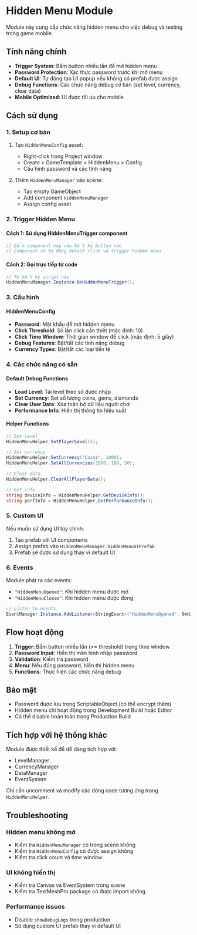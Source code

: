 # Hidden Menu Module

Module này cung cấp chức năng hidden menu cho việc debug và testing trong game mobile.

## Tính năng chính

- **Trigger System**: Bấm button nhiều lần để mở hidden menu
- **Password Protection**: Xác thực password trước khi mở menu
- **Default UI**: Tự động tạo UI popup nếu không có prefab được assign
- **Debug Functions**: Các chức năng debug cơ bản (set level, currency, clear data)
- **Mobile Optimized**: UI được tối ưu cho mobile

## Cách sử dụng

### 1. Setup cơ bản

1. Tạo `HiddenMenuConfig` asset:
   - Right-click trong Project window
   - Create > GameTemplate > HiddenMenu > Config
   - Cấu hình password và các tính năng

2. Thêm `HiddenMenuManager` vào scene:
   - Tạo empty GameObject
   - Add component `HiddenMenuManager`
   - Assign config asset

### 2. Trigger Hidden Menu

#### Cách 1: Sử dụng HiddenMenuTrigger component
```csharp
// Gắn component này vào bất kỳ button nào
// Component sẽ tự động detect click và trigger hidden menu
```

#### Cách 2: Gọi trực tiếp từ code
```csharp
// Từ bất kỳ script nào
HiddenMenuManager.Instance.OnHiddenMenuTrigger();
```

### 3. Cấu hình

#### HiddenMenuConfig
- **Password**: Mật khẩu để mở hidden menu
- **Click Threshold**: Số lần click cần thiết (mặc định: 10)
- **Click Time Window**: Thời gian window để click (mặc định: 5 giây)
- **Debug Features**: Bật/tắt các tính năng debug
- **Currency Types**: Bật/tắt các loại tiền tệ

### 4. Các chức năng có sẵn

#### Default Debug Functions
- **Load Level**: Tải level theo số được nhập
- **Set Currency**: Set số lượng coins, gems, diamonds
- **Clear User Data**: Xóa toàn bộ dữ liệu người chơi
- **Performance Info**: Hiển thị thông tin hiệu suất

#### Helper Functions
```csharp
// Set level
HiddenMenuHelper.SetPlayerLevel(5);

// Set currency
HiddenMenuHelper.SetCurrency("Coins", 1000);
HiddenMenuHelper.SetAllCurrencies(1000, 100, 50);

// Clear data
HiddenMenuHelper.ClearAllPlayerData();

// Get info
string deviceInfo = HiddenMenuHelper.GetDeviceInfo();
string perfInfo = HiddenMenuHelper.GetPerformanceInfo();
```

### 5. Custom UI

Nếu muốn sử dụng UI tùy chỉnh:

1. Tạo prefab với UI components
2. Assign prefab vào `HiddenMenuManager.hiddenMenuUIPrefab`
3. Prefab sẽ được sử dụng thay vì default UI

### 6. Events

Module phát ra các events:
- `"HiddenMenuOpened"`: Khi hidden menu được mở
- `"HiddenMenuClosed"`: Khi hidden menu được đóng

```csharp
// Listen to events
EventManager.Instance.AddListener<StringEvent>("HiddenMenuOpened", OnHiddenMenuOpened);
```

## Flow hoạt động

1. **Trigger**: Bấm button nhiều lần (>= threshold) trong time window
2. **Password Input**: Hiển thị màn hình nhập password
3. **Validation**: Kiểm tra password
4. **Menu**: Nếu đúng password, hiển thị hidden menu
5. **Functions**: Thực hiện các chức năng debug

## Bảo mật

- Password được lưu trong ScriptableObject (có thể encrypt thêm)
- Hidden menu chỉ hoạt động trong Development Build hoặc Editor
- Có thể disable hoàn toàn trong Production Build

## Tích hợp với hệ thống khác

Module được thiết kế để dễ dàng tích hợp với:
- LevelManager
- CurrencyManager  
- DataManager
- EventSystem

Chỉ cần uncomment và modify các dòng code tương ứng trong `HiddenMenuHelper`.

## Troubleshooting

### Hidden menu không mở
- Kiểm tra `HiddenMenuManager` có trong scene không
- Kiểm tra `HiddenMenuConfig` có được assign không
- Kiểm tra click count và time window

### UI không hiển thị
- Kiểm tra Canvas và EventSystem trong scene
- Kiểm tra TextMeshPro package có được import không

### Performance issues
- Disable `showDebugLogs` trong production
- Sử dụng custom UI prefab thay vì default UI 